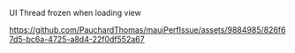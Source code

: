 UI Thread frozen when loading view



https://github.com/PauchardThomas/mauiPerfIssue/assets/9884985/826f67d5-bc6a-4725-a8d4-22f0df552a67

